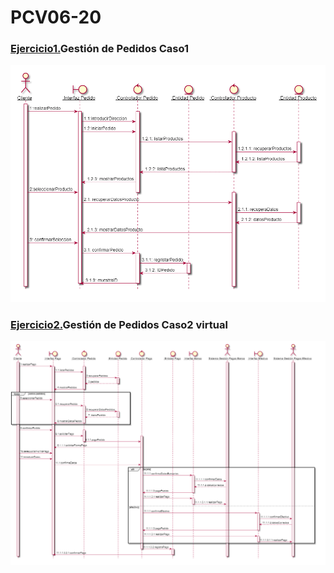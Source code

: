 # PCV06-20

### [Ejercicio1.](https://github.com/paatrii/PCV06-20/blob/master/Ejercicio1.puml)Gestión de Pedidos Caso1
<img src="Ejercicio1.png">


### [Ejercicio2.](https://github.com/paatrii/PCV06-20/blob/master/Ejercicio2.puml)Gestión de Pedidos Caso2 virtual
<img src="Ejercicio2.png">
